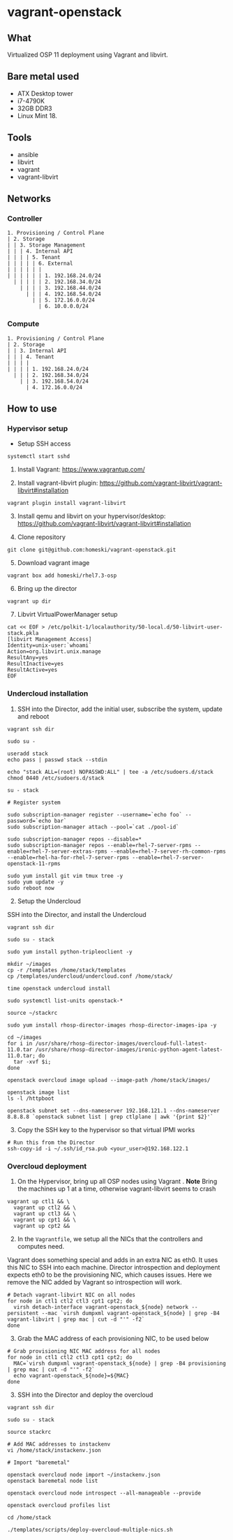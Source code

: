 # vagrant-openstack

## What

Virtualized OSP 11 deployment using Vagrant and libvirt.

## Bare metal used

- ATX Desktop tower
- i7-4790K
- 32GB DDR3
- Linux Mint 18.

## Tools

- ansible
- libvirt
- vagrant
- vagrant-libvirt

## Networks

### Controller

```
1. Provisioning / Control Plane
| 2. Storage
| | 3. Storage Management
| | | 4. Internal API
| | | | 5. Tenant
| | | | | 6. External
| | | | | |
| | | | | | 1. 192.168.24.0/24
  | | | | | 2. 192.168.34.0/24
    | | | | 3. 192.168.44.0/24
      | | | 4. 192.168.54.0/24
        | | 5. 172.16.0.0/24
          | 6. 10.0.0.0/24
```

### Compute

```
1. Provisioning / Control Plane
| 2. Storage
| | 3. Internal API
| | | 4. Tenant
| | | |
| | | | 1. 192.168.24.0/24
  | | | 2. 192.168.34.0/24
    | | 3. 192.168.54.0/24
      | 4. 172.16.0.0/24
```

## How to use

### Hypervisor setup

- Setup SSH access

```shell
systemctl start sshd
```

1. Install Vagrant: https://www.vagrantup.com/

2. Install vagrant-libvirt plugin: https://github.com/vagrant-libvirt/vagrant-libvirt#installation

```shell
vagrant plugin install vagrant-libvirt
```

3. Install qemu and libvirt on your hypervisor/desktop: https://github.com/vagrant-libvirt/vagrant-libvirt#installation

4. Clone repository

```shell
git clone git@github.com:homeski/vagrant-openstack.git
```

5. Download vagrant image

```shell
vagrant box add homeski/rhel7.3-osp
```

6. Bring up the director

```shell
vagrant up dir
```

7. Libvirt VirtualPowerManager setup

```shell
cat << EOF > /etc/polkit-1/localauthority/50-local.d/50-libvirt-user-stack.pkla
[libvirt Management Access]
Identity=unix-user:`whoami`
Action=org.libvirt.unix.manage
ResultAny=yes
ResultInactive=yes
ResultActive=yes
EOF
```

### Undercloud installation

1. SSH into the Director, add the initial user, subscribe the system, update and reboot

```shell
vagrant ssh dir

sudo su -

useradd stack
echo pass | passwd stack --stdin

echo "stack ALL=(root) NOPASSWD:ALL" | tee -a /etc/sudoers.d/stack
chmod 0440 /etc/sudoers.d/stack

su - stack

# Register system

sudo subscription-manager register --username=`echo foo` --password=`echo bar`
sudo subscription-manager attach --pool=`cat ./pool-id`

sudo subscription-manager repos --disable=*
sudo subscription-manager repos --enable=rhel-7-server-rpms --enable=rhel-7-server-extras-rpms --enable=rhel-7-server-rh-common-rpms --enable=rhel-ha-for-rhel-7-server-rpms --enable=rhel-7-server-openstack-11-rpms

sudo yum install git vim tmux tree -y
sudo yum update -y
sudo reboot now
```

2. Setup the Undercloud

SSH into the Director, and install the Undercloud


```shell
vagrant ssh dir

sudo su - stack

sudo yum install python-tripleoclient -y

mkdir ~/images
cp -r /templates /home/stack/templates
cp /templates/undercloud/undercloud.conf /home/stack/

time openstack undercloud install

sudo systemctl list-units openstack-*

source ~/stackrc

sudo yum install rhosp-director-images rhosp-director-images-ipa -y

cd ~/images
for i in /usr/share/rhosp-director-images/overcloud-full-latest-11.0.tar /usr/share/rhosp-director-images/ironic-python-agent-latest-11.0.tar; do
  tar -xvf $i;
done

openstack overcloud image upload --image-path /home/stack/images/

openstack image list
ls -l /httpboot

openstack subnet set --dns-nameserver 192.168.121.1 --dns-nameserver 8.8.8.8 `openstack subnet list | grep ctlplane | awk '{print $2}'`
```

3. Copy the SSH key to the hypervisor so that virtual IPMI works

```shell
# Run this from the Director
ssh-copy-id -i ~/.ssh/id_rsa.pub <your_user>@192.168.122.1
```

### Overcloud deployment

1. On the Hypervisor, bring up all OSP nodes using Vagrant . **Note** Bring the machines up 1 at a time, otherwise vagrant-libvirt seems to crash

```shell
vagrant up ctl1 && \
  vagrant up ctl2 && \
  vagrant up ctl3 && \
  vagrant up cpt1 && \
  vagrant up cpt2 &&
```

2. In the `Vagrantfile`, we setup all the NICs that the controllers and computes need.

Vagrant does something special and adds in an extra NIC as eth0. It uses this NIC to SSH into each machine. Director introspection and deployment expects eth0 to be the provisioning NIC, which causes issues. Here we remove the NIC added by Vagrant so introspection will work.

```shell
# Detach vagrant-libvirt NIC on all nodes
for node in ctl1 ctl2 ctl3 cpt1 cpt2; do
  virsh detach-interface vagrant-openstack_${node} network --persistent --mac `virsh dumpxml vagrant-openstack_${node} | grep -B4 vagrant-libvirt | grep mac | cut -d "'" -f2`
done
```

3. Grab the MAC address of each provisioning NIC, to be used below

```shell
# Grab provisioning NIC MAC address for all nodes
for node in ctl1 ctl2 ctl3 cpt1 cpt2; do
  MAC=`virsh dumpxml vagrant-openstack_${node} | grep -B4 provisioning | grep mac | cut -d "'" -f2`
  echo vagrant-openstack_${node}=${MAC}
done
```

3. SSH into the Director and deploy the overcloud

```shell
vagrant ssh dir

sudo su - stack

source stackrc

# Add MAC addresses to instackenv
vi /home/stack/instackenv.json

# Import "baremetal"

openstack overcloud node import ~/instackenv.json
openstack baremetal node list

openstack overcloud node introspect --all-manageable --provide

openstack overcloud profiles list

cd /home/stack

./templates/scripts/deploy-overcloud-multiple-nics.sh
```
